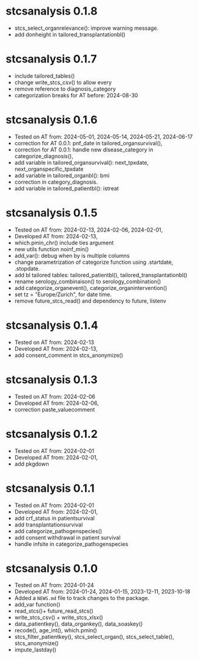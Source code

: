 # stcsanalysis 0.1.8

* stcs_select_organrelevance(): improve warning message.
* add donheight in tailored_transplantationbl()

# stcsanalysis 0.1.7

* include tailored_tables()
* change write_stcs_csv() to allow every
* remove reference to diagnosis_category
* categorization breaks for AT before: 2024-08-30

# stcsanalysis 0.1.6

* Tested on AT from: 2024-05-01, 2024-05-14, 2024-05-21, 2024-06-17 
* correction for AT 0.0.1: pnf_date in tailored_organsurvival(), 
* correction for AT 0.0.1: handle new disease_category in categorize_diagnosis(), 
* add variable in  tailored_organsurvival(): next_tpxdate, next_organspecific_tpxdate
* add variable in tailored_organbl(): bmi
* correction in category_diagnosis.
* add variable in tailored_patientbl(): istreat


# stcsanalysis 0.1.5

* Tested on AT from: 2024-02-13, 2024-02-06, 2024-02-01, 
* Developed AT from: 2024-02-13,
* which.pmin_chr() include ties argument
* new utils function noinf_min()
* add_var(): debug when by is multiple columns
* change parametrization of categorize function using .startdate, .stopdate.
* add bl tailored tables: tailored_patientbl(), tailored_transplantationbl()
* rename serology_combinaison() to serology_combination()
* add categorize_organevent(), categorize_organintervention()
* set tz = "Europe/Zurich", for date time.
* remove future_stcs_read() and dependency to future, listenv


# stcsanalysis 0.1.4

* Tested on AT from: 2024-02-13
* Developed AT from: 2024-02-13,
* add consent_comment in stcs_anonymize()

# stcsanalysis 0.1.3

* Tested on AT from: 2024-02-06
* Developed AT from: 2024-02-06,
* correction paste_valuecomment

# stcsanalysis 0.1.2

* Tested on AT from: 2024-02-01
* Developed AT from: 2024-02-01,
* add pkgdown

# stcsanalysis 0.1.1

* Tested on AT from: 2024-02-01
* Developed AT from: 2024-02-01,
* add crf_status in patientsurvival
* add transplantationsurvival
* add categorize_pathogenspecies()
* add consent withdrawal in patient survival
* handle infsite in categorize_pathogenspecies


# stcsanalysis 0.1.0

* Tested on AT from: 2024-01-24
* Developed AT from: 2024-01-24, 2024-01-15, 2023-12-11, 2023-10-18
* Added a `NEWS.md` file to track changes to the package.
* add_var function()
* read_stcs()+ future_read_stcs()
* write_stcs_csv() + write_stcs_xlsx()
* data_patientkey(), data_organkey(), data_soaskey()
* recode(), age_int(), which.pmin()
* stcs_filter_patientkey(), stcs_select_organ(), stcs_select_table(), stcs_anonymize()
* impute_lastday()
